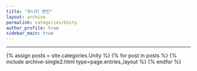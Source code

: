 ```yaml
---
title: "유니티 엔진"
layout: archive
permalink: categories/Unity
author_profile: true
sidebar_main: true
---
```

<!-- 공백이 포함되어 있는 카테고리 이름의 경우 site.categories.['a b c'] 이런식으로! -->

***
{% assign posts = site.categories.Unity %}
{% for post in posts %} {% include archive-single2.html type=page.entries_layout %} {% endfor %}
